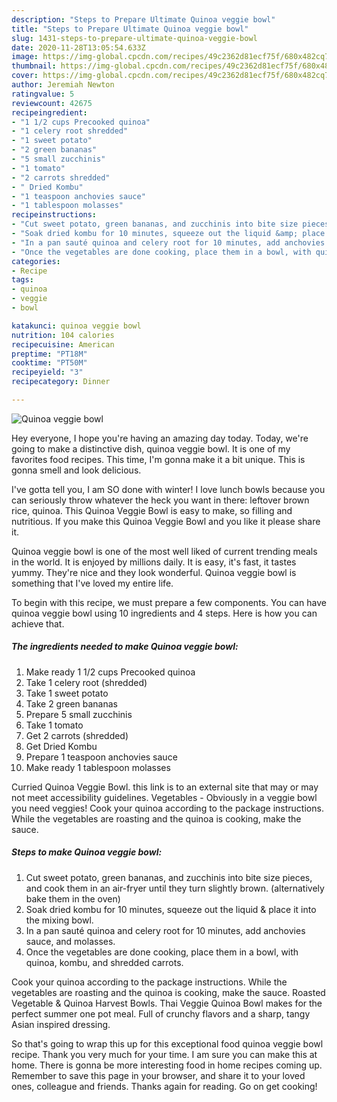 ```yaml
---
description: "Steps to Prepare Ultimate Quinoa veggie bowl"
title: "Steps to Prepare Ultimate Quinoa veggie bowl"
slug: 1431-steps-to-prepare-ultimate-quinoa-veggie-bowl
date: 2020-11-28T13:05:54.633Z
image: https://img-global.cpcdn.com/recipes/49c2362d81ecf75f/680x482cq70/quinoa-veggie-bowl-recipe-main-photo.jpg
thumbnail: https://img-global.cpcdn.com/recipes/49c2362d81ecf75f/680x482cq70/quinoa-veggie-bowl-recipe-main-photo.jpg
cover: https://img-global.cpcdn.com/recipes/49c2362d81ecf75f/680x482cq70/quinoa-veggie-bowl-recipe-main-photo.jpg
author: Jeremiah Newton
ratingvalue: 5
reviewcount: 42675
recipeingredient:
- "1 1/2 cups Precooked quinoa"
- "1 celery root shredded"
- "1 sweet potato"
- "2 green bananas"
- "5 small zucchinis"
- "1 tomato"
- "2 carrots shredded"
- " Dried Kombu"
- "1 teaspoon anchovies sauce"
- "1 tablespoon molasses"
recipeinstructions:
- "Cut sweet potato, green bananas, and zucchinis into bite size pieces, and cook them in an air-fryer until they turn slightly brown. (alternatively bake them in the oven)"
- "Soak dried kombu for 10 minutes, squeeze out the liquid &amp; place it into the mixing bowl."
- "In a pan sauté quinoa and celery root for 10 minutes, add anchovies sauce, and molasses."
- "Once the vegetables are done cooking, place them in a bowl, with quinoa, kombu, and shredded carrots."
categories:
- Recipe
tags:
- quinoa
- veggie
- bowl

katakunci: quinoa veggie bowl 
nutrition: 104 calories
recipecuisine: American
preptime: "PT18M"
cooktime: "PT50M"
recipeyield: "3"
recipecategory: Dinner

---
```



![Quinoa veggie bowl](https://img-global.cpcdn.com/recipes/49c2362d81ecf75f/680x482cq70/quinoa-veggie-bowl-recipe-main-photo.jpg)

Hey everyone, I hope you're having an amazing day today. Today, we're going to make a distinctive dish, quinoa veggie bowl. It is one of my favorites food recipes. This time, I'm gonna make it a bit unique. This is gonna smell and look delicious.

I&#39;ve gotta tell you, I am SO done with winter! I love lunch bowls because you can seriously throw whatever the heck you want in there: leftover brown rice, quinoa. This Quinoa Veggie Bowl is easy to make, so filling and nutritious. If you make this Quinoa Veggie Bowl and you like it please share it.

Quinoa veggie bowl is one of the most well liked of current trending meals in the world. It is enjoyed by millions daily. It is easy, it's fast, it tastes yummy. They're nice and they look wonderful. Quinoa veggie bowl is something that I've loved my entire life.


To begin with this recipe, we must prepare a few components. You can have quinoa veggie bowl using 10 ingredients and 4 steps. Here is how you can achieve that.

<!--inarticleads1-->

##### The ingredients needed to make Quinoa veggie bowl:

1. Make ready 1 1/2 cups Precooked quinoa
1. Take 1 celery root (shredded)
1. Take 1 sweet potato
1. Take 2 green bananas
1. Prepare 5 small zucchinis
1. Take 1 tomato
1. Get 2 carrots (shredded)
1. Get  Dried Kombu
1. Prepare 1 teaspoon anchovies sauce
1. Make ready 1 tablespoon molasses


Curried Quinoa Veggie Bowl. this link is to an external site that may or may not meet accessibility guidelines. Vegetables - Obviously in a veggie bowl you need veggies! Cook your quinoa according to the package instructions. While the vegetables are roasting and the quinoa is cooking, make the sauce. 

<!--inarticleads2-->

##### Steps to make Quinoa veggie bowl:

1. Cut sweet potato, green bananas, and zucchinis into bite size pieces, and cook them in an air-fryer until they turn slightly brown. (alternatively bake them in the oven)
1. Soak dried kombu for 10 minutes, squeeze out the liquid &amp; place it into the mixing bowl.
1. In a pan sauté quinoa and celery root for 10 minutes, add anchovies sauce, and molasses.
1. Once the vegetables are done cooking, place them in a bowl, with quinoa, kombu, and shredded carrots.


Cook your quinoa according to the package instructions. While the vegetables are roasting and the quinoa is cooking, make the sauce. Roasted Vegetable &amp; Quinoa Harvest Bowls. Thai Veggie Quinoa Bowl makes for the perfect summer one pot meal. Full of crunchy flavors and a sharp, tangy Asian inspired dressing. 

So that's going to wrap this up for this exceptional food quinoa veggie bowl recipe. Thank you very much for your time. I am sure you can make this at home. There is gonna be more interesting food in home recipes coming up. Remember to save this page in your browser, and share it to your loved ones, colleague and friends. Thanks again for reading. Go on get cooking!
